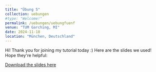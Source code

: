 ```yaml
---
title: "Übung 5"
collection: uebungen
#type: "Welcome!"
permalink: /uebungen/uebungfuenf
venue: "TUM Garching, MI"
date: 2024-11-18
location: "München, Deutschland"
---
```


Hi! Thank you for joining my tutorial today :) Here are the slides we used! Hope they're helpful:

[Download the slides here](http://berrakkilic.github.io/files/ERA5.pdf)
